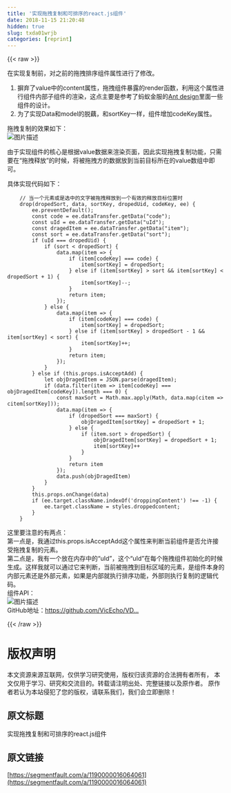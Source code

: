 ```yaml
---
title: '实现拖拽复制和可排序的react.js组件' 
date: 2018-11-15 21:20:48
hidden: true
slug: txda01wrjb
categories: [reprint]
---
```


{{< raw >}}
<p>&#x5728;&#x5B9E;&#x73B0;&#x590D;&#x5236;&#x524D;&#xFF0C;&#x5BF9;&#x4E4B;&#x524D;&#x7684;&#x62D6;&#x62FD;&#x6392;&#x5E8F;&#x7EC4;&#x4EF6;&#x5C5E;&#x6027;&#x8FDB;&#x884C;&#x4E86;&#x4FEE;&#x6539;&#x3002;</p><ol><li>&#x6452;&#x5F03;&#x4E86;value&#x4E2D;&#x7684;content&#x5C5E;&#x6027;&#xFF0C;&#x62D6;&#x62FD;&#x7EC4;&#x4EF6;&#x66B4;&#x9732;&#x7684;render&#x51FD;&#x6570;&#xFF0C;&#x5229;&#x7528;&#x8FD9;&#x4E2A;&#x5C5E;&#x6027;&#x8FDB;&#x884C;&#x7EC4;&#x4EF6;&#x5185;&#x90E8;&#x5B50;&#x7EC4;&#x4EF6;&#x7684;&#x6E32;&#x67D3;&#xFF0C;&#x8FD9;&#x70B9;&#x4E3B;&#x8981;&#x662F;&#x53C2;&#x8003;&#x4E86;&#x8682;&#x8681;&#x91D1;&#x670D;&#x7684;<a href="https://ant.design/index-cn" rel="nofollow noreferrer">Ant design</a>&#x91CC;&#x9762;&#x4E00;&#x4E9B;&#x7EC4;&#x4EF6;&#x7684;&#x8BBE;&#x8BA1;&#x3002;</li><li>&#x4E3A;&#x4E86;&#x5B9E;&#x73B0;Data&#x548C;model&#x7684;&#x8131;&#x85D5;&#xFF0C;&#x548C;sortKey&#x4E00;&#x6837;&#xFF0C;&#x7EC4;&#x4EF6;&#x589E;&#x52A0;codeKey&#x5C5E;&#x6027;&#x3002;</li></ol><p>&#x62D6;&#x62FD;&#x590D;&#x5236;&#x7684;&#x6548;&#x679C;&#x5982;&#x4E0B;&#xFF1A;<br><span class="img-wrap"><img data-src="/img/bVbfy8n?w=1515&amp;h=500" src="https://static.alili.tech/img/bVbfy8n?w=1515&amp;h=500" alt="&#x56FE;&#x7247;&#x63CF;&#x8FF0;" title="&#x56FE;&#x7247;&#x63CF;&#x8FF0;"></span></p><p>&#x7531;&#x4E8E;&#x5B9E;&#x73B0;&#x7EC4;&#x4EF6;&#x7684;&#x6838;&#x5FC3;&#x662F;&#x6839;&#x636E;value&#x6570;&#x636E;&#x6765;&#x6E32;&#x67D3;&#x9875;&#x9762;&#xFF0C;&#x56E0;&#x6B64;&#x5B9E;&#x73B0;&#x62D6;&#x62FD;&#x590D;&#x5236;&#x529F;&#x80FD;&#xFF0C;&#x53EA;&#x9700;&#x8981;&#x5728;&#x201C;&#x62D6;&#x62FD;&#x91CA;&#x653E;&#x201D;&#x7684;&#x65F6;&#x5019;&#xFF0C;&#x5C06;&#x88AB;&#x62D6;&#x62FD;&#x65B9;&#x7684;&#x6570;&#x636E;&#x653E;&#x5230;&#x5F53;&#x524D;&#x76EE;&#x6807;&#x6240;&#x5728;&#x7684;value&#x6570;&#x7EC4;&#x4E2D;&#x5373;&#x53EF;&#x3002;</p><p>&#x5177;&#x4F53;&#x5B9E;&#x73B0;&#x4EE3;&#x7801;&#x5982;&#x4E0B;&#xFF1A;</p><pre><code>    // &#x5F53;&#x4E00;&#x4E2A;&#x5143;&#x7D20;&#x6216;&#x662F;&#x9009;&#x4E2D;&#x7684;&#x6587;&#x5B57;&#x88AB;&#x62D6;&#x62FD;&#x91CA;&#x653E;&#x5230;&#x4E00;&#x4E2A;&#x6709;&#x6548;&#x7684;&#x91CA;&#x653E;&#x76EE;&#x6807;&#x4F4D;&#x7F6E;&#x65F6;
    drop(dropedSort, data, sortKey, dropedUid, codeKey, ee) {
        ee.preventDefault();
        const code = ee.dataTransfer.getData(&quot;code&quot;);
        const uId = ee.dataTransfer.getData(&quot;uId&quot;);
        const dragedItem = ee.dataTransfer.getData(&quot;item&quot;);
        const sort = ee.dataTransfer.getData(&quot;sort&quot;);
        if (uId === dropedUid) {
            if (sort &lt; dropedSort) {
                data.map(item =&gt; {
                    if (item[codeKey] === code) {
                        item[sortKey] = dropedSort;
                    } else if (item[sortKey] &gt; sort &amp;&amp; item[sortKey] &lt; dropedSort + 1) {
                        item[sortKey]--;
                    }
                    return item;
                });
            } else {
                data.map(item =&gt; {
                    if (item[codeKey] === code) {
                        item[sortKey] = dropedSort;
                    } else if (item[sortKey] &gt; dropedSort - 1 &amp;&amp; item[sortKey] &lt; sort) {
                        item[sortKey]++;
                    }
                    return item;
                });
            }
        } else if (this.props.isAcceptAdd) {
            let objDragedItem = JSON.parse(dragedItem);
            if (data.filter(item =&gt; item[codeKey] === objDragedItem[codeKey]).length === 0) {
                const maxSort = Math.max.apply(Math, data.map(citem =&gt; citem[sortKey]));
                data.map(item =&gt; {
                    if (dropedSort === maxSort) {
                        objDragedItem[sortKey] = dropedSort + 1;
                    } else {
                        if (item.sort &gt; dropedSort) {
                            objDragedItem[sortKey] = dropedSort + 1;
                            item[sortKey]++
                        }
                    }
                    return item
                });
                data.push(objDragedItem)
            }
        }
        this.props.onChange(data)
        if (ee.target.className.indexOf(&apos;droppingContent&apos;) !== -1) {
            ee.target.className = styles.droppedcontent;
        }
    }</code></pre><p>&#x8FD9;&#x91CC;&#x8981;&#x6CE8;&#x610F;&#x7684;&#x6709;&#x4E24;&#x70B9;&#xFF1A;<br>&#x7B2C;&#x4E00;&#x70B9;&#x662F;&#xFF0C;&#x6211;&#x901A;&#x8FC7;this.props.isAcceptAdd&#x8FD9;&#x4E2A;&#x5C5E;&#x6027;&#x6765;&#x5224;&#x65AD;&#x5F53;&#x524D;&#x7EC4;&#x4EF6;&#x662F;&#x5426;&#x5141;&#x8BB8;&#x63A5;&#x53D7;&#x62D6;&#x62FD;&#x590D;&#x5236;&#x7684;&#x5143;&#x7D20;&#x3002;<br>&#x7B2C;&#x4E8C;&#x70B9;&#x662F;&#xFF0C;&#x6211;&#x6709;&#x4E00;&#x4E2A;&#x653E;&#x5728;&#x5185;&#x5B58;&#x4E2D;&#x7684;&#x201C;uId&#x201D;&#xFF0C;&#x8FD9;&#x4E2A;&#x201C;uId&#x201D;&#x5728;&#x6BCF;&#x4E2A;&#x62D6;&#x62FD;&#x7EC4;&#x4EF6;&#x521D;&#x59CB;&#x5316;&#x7684;&#x65F6;&#x5019;&#x751F;&#x6210;&#x3002;&#x8FD9;&#x6837;&#x6211;&#x5C31;&#x53EF;&#x4EE5;&#x901A;&#x8FC7;&#x5B83;&#x6765;&#x5224;&#x65AD;&#xFF0C;&#x5F53;&#x524D;&#x88AB;&#x62D6;&#x62FD;&#x5230;&#x76EE;&#x6807;&#x533A;&#x57DF;&#x7684;&#x5143;&#x7D20;&#xFF0C;&#x662F;&#x7EC4;&#x4EF6;&#x672C;&#x8EAB;&#x7684;&#x5185;&#x90E8;&#x5143;&#x7D20;&#x8FD8;&#x662F;&#x5916;&#x90E8;&#x5143;&#x7D20;&#xFF0C;&#x5982;&#x679C;&#x662F;&#x5185;&#x90E8;&#x5C31;&#x6267;&#x884C;&#x6392;&#x5E8F;&#x529F;&#x80FD;&#xFF0C;&#x5916;&#x90E8;&#x5219;&#x6267;&#x884C;&#x590D;&#x5236;&#x7684;&#x903B;&#x8F91;&#x4EE3;&#x7801;&#x3002;<br>&#x7EC4;&#x4EF6;API&#xFF1A;<br><span class="img-wrap"><img data-src="/img/bVbfy9U?w=1580&amp;h=762" src="https://static.alili.tech/img/bVbfy9U?w=1580&amp;h=762" alt="&#x56FE;&#x7247;&#x63CF;&#x8FF0;" title="&#x56FE;&#x7247;&#x63CF;&#x8FF0;"></span><br>GitHub&#x5730;&#x5740;&#xFF1A;<a href="https://github.com/VicEcho/VDraggable" rel="nofollow noreferrer">https://github.com/VicEcho/VD...</a></p>
{{< /raw >}}

# 版权声明
本文资源来源互联网，仅供学习研究使用，版权归该资源的合法拥有者所有，
本文仅用于学习、研究和交流目的。转载请注明出处、完整链接以及原作者。
原作者若认为本站侵犯了您的版权，请联系我们，我们会立即删除！

## 原文标题
实现拖拽复制和可排序的react.js组件

## 原文链接
[https://segmentfault.com/a/1190000016064061](https://segmentfault.com/a/1190000016064061)


